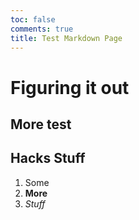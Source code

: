 ```yaml
---
toc: false
comments: true
title: Test Markdown Page
---
```


# Figuring it out

## More test

## Hacks Stuff

1. Some
1. **More**
1. *Stuff*

